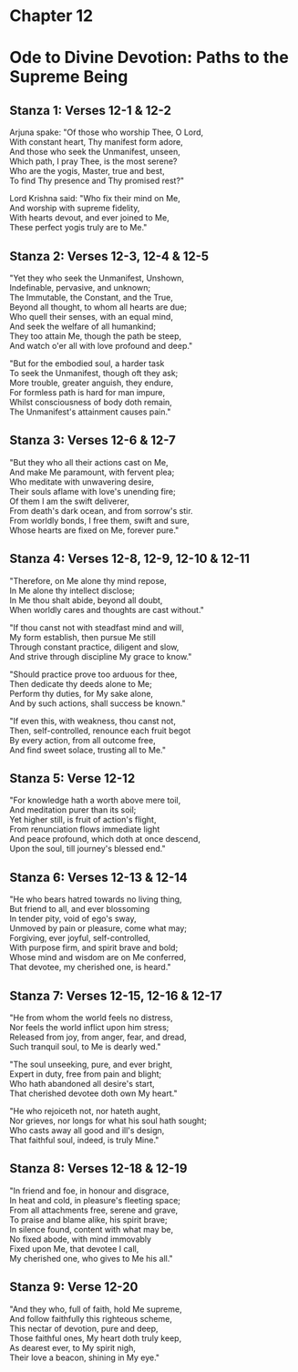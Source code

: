 # Chapter 12  
  
# Ode to Divine Devotion: Paths to the Supreme Being  
  
## Stanza 1: Verses 12-1 & 12-2  
Arjuna spake: "Of those who worship Thee, O Lord,  
With constant heart, Thy manifest form adore,  
And those who seek the Unmanifest, unseen,  
Which path, I pray Thee, is the most serene?  
Who are the yogis, Master, true and best,  
To find Thy presence and Thy promised rest?"  
  
Lord Krishna said: "Who fix their mind on Me,  
And worship with supreme fidelity,  
With hearts devout, and ever joined to Me,  
These perfect yogis truly are to Me."  
  
## Stanza 2: Verses 12-3, 12-4 & 12-5  
"Yet they who seek the Unmanifest, Unshown,  
Indefinable, pervasive, and unknown;  
The Immutable, the Constant, and the True,  
Beyond all thought, to whom all hearts are due;  
Who quell their senses, with an equal mind,  
And seek the welfare of all humankind;  
They too attain Me, though the path be steep,  
And watch o'er all with love profound and deep."  
  
"But for the embodied soul, a harder task  
To seek the Unmanifest, though oft they ask;  
More trouble, greater anguish, they endure,  
For formless path is hard for man impure,  
Whilst consciousness of body doth remain,  
The Unmanifest's attainment causes pain."  
  
## Stanza 3: Verses 12-6 & 12-7  
"But they who all their actions cast on Me,  
And make Me paramount, with fervent plea;  
Who meditate with unwavering desire,  
Their souls aflame with love's unending fire;  
Of them I am the swift deliverer,  
From death's dark ocean, and from sorrow's stir.  
From worldly bonds, I free them, swift and sure,  
Whose hearts are fixed on Me, forever pure."  
  
## Stanza 4: Verses 12-8, 12-9, 12-10 & 12-11  
"Therefore, on Me alone thy mind repose,  
In Me alone thy intellect disclose;  
In Me thou shalt abide, beyond all doubt,  
When worldly cares and thoughts are cast without."  
  
"If thou canst not with steadfast mind and will,  
My form establish, then pursue Me still  
Through constant practice, diligent and slow,  
And strive through discipline My grace to know."  
  
"Should practice prove too arduous for thee,  
Then dedicate thy deeds alone to Me;  
Perform thy duties, for My sake alone,  
And by such actions, shall success be known."  
  
"If even this, with weakness, thou canst not,  
Then, self-controlled, renounce each fruit begot  
By every action, from all outcome free,  
And find sweet solace, trusting all to Me."  
  
## Stanza 5: Verse 12-12  
"For knowledge hath a worth above mere toil,  
And meditation purer than its soil;  
Yet higher still, is fruit of action's flight,  
From renunciation flows immediate light  
And peace profound, which doth at once descend,  
Upon the soul, till journey's blessed end."  
  
## Stanza 6: Verses 12-13 & 12-14  
"He who bears hatred towards no living thing,  
But friend to all, and ever blossoming  
In tender pity, void of ego's sway,  
Unmoved by pain or pleasure, come what may;  
Forgiving, ever joyful, self-controlled,  
With purpose firm, and spirit brave and bold;  
Whose mind and wisdom are on Me conferred,  
That devotee, my cherished one, is heard."  
  
## Stanza 7: Verses 12-15, 12-16 & 12-17  
"He from whom the world feels no distress,  
Nor feels the world inflict upon him stress;  
Released from joy, from anger, fear, and dread,  
Such tranquil soul, to Me is dearly wed."  
  
"The soul unseeking, pure, and ever bright,  
Expert in duty, free from pain and blight;  
Who hath abandoned all desire's start,  
That cherished devotee doth own My heart."  
  
"He who rejoiceth not, nor hateth aught,  
Nor grieves, nor longs for what his soul hath sought;  
Who casts away all good and ill's design,  
That faithful soul, indeed, is truly Mine."  
  
## Stanza 8: Verses 12-18 & 12-19  
"In friend and foe, in honour and disgrace,  
In heat and cold, in pleasure's fleeting space;  
From all attachments free, serene and grave,  
To praise and blame alike, his spirit brave;  
In silence found, content with what may be,  
No fixed abode, with mind immovably  
Fixed upon Me, that devotee I call,  
My cherished one, who gives to Me his all."  
  
## Stanza 9: Verse 12-20  
"And they who, full of faith, hold Me supreme,  
And follow faithfully this righteous scheme,  
This nectar of devotion, pure and deep,  
Those faithful ones, My heart doth truly keep,  
As dearest ever, to My spirit nigh,  
Their love a beacon, shining in My eye."  
